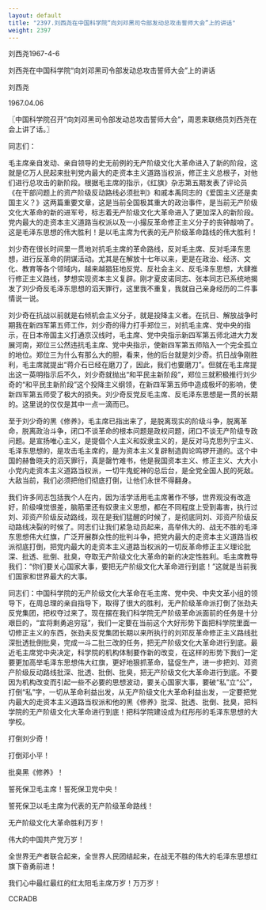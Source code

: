 ```yaml
---
layout: default
title: "2397.刘西尧在中国科学院“向刘邓黑司令部发动总攻击誓师大会”上的讲话"
weight: 2397
---
```


刘西尧1967-4-6

刘西尧在中国科学院“向刘邓黑司令部发动总攻击誓师大会”上的讲话

刘西尧

1967.04.06

〖中国科学院召开“向刘邓黑司令部发动总攻击誓师大会”，周恩来联络员刘西尧在会上讲了话。〗

同志们：

毛主席亲自发动、亲自领导的史无前例的无产阶级文化大革命进入了新的阶段，这就是亿万人民起来批判党内最大的走资本主义道路当权派，修正主义总根子，对他们进行总攻击的新阶段。根据毛主席的指示，《红旗》杂志第五期发表了评论员《在干部问题上的资产阶级反动路线必须批判》和戚本禹同志的《爱国主义还是卖国主义？》这两篇重要文章，这是当前全国极其重大的政治事件，是当前无产阶级文化大革命的新的进军号，标志着无产阶级文化大革命进入了更加深入的新阶段。党内最大的走资本主义道路当权派以及一小撮反革命修正主义分子的丧钟敲响了。这是毛泽东思想的伟大胜利！是以毛主席为代表的无产阶级革命路线的伟大胜利！

刘少奇在很长时间里一贯地对抗毛主席的革命路线，反对毛主席、反对毛泽东思想，进行反革命的阴谋活动。尤其是在解放十七年以来，更是在政治、经济、文化、教育等各个领域内，越来越猖狂地反党、反社会主义、反毛泽东思想，大肆推行修正主义路线，梦想实现资本主义复辟。刚才夏皮诺同志、张本同志已系统地揭发了刘少奇反毛泽东思想的滔天罪行，这里我不重复，我就自己亲身经历的二件事情说一说。

刘少奇在抗战以前就是右倾机会主义分子，就是投降主义者。在抗日、解放战争时期我在新四军第五师工作，刘少奇的得力打手郑位三，对抗毛主席、党中央的指示，在日本帝国主义打通京汉线时，毛主席、党中央指示新四军第五师北进大力发展河南，郑位三公然违抗毛主席、党中央指示，使新四军第五师陷入一个完全孤立的地位。郑位三为什么有那么大的胆，看来，他的后台就是刘少奇。抗日战争刚胜利，毛主席就提出“蒋介石已经在磨刀了，因此，我们也要磨刀”。但就在毛主席提出这一英明指示后不久，刘少奇就抛出“和平民主新阶段”，郑位三就积极推行刘少奇的“和平民主新阶段”这个投降主义纲领，在新四军第五师中造成极坏的影响，使新四军第五师受了极大的损失。刘少奇反党反毛主席、反毛泽东思想是一贯的长期的。这里说的仅仅是其中一点一滴而已。

至于刘少奇的黑《修养》，毛主席已指出来了，是脱离现实的阶级斗争，脱离革命，脱离政治斗争，闭口不谈革命的根本问题是政权问题，闭口不谈无产阶级专政问题。是宣扬唯心主义，是提倡个人主义和奴隶主义的，是反对马克思列宁主义、毛泽东思想的，是攻击毛主席的，是为资本主义复辟制造舆论鸣锣开道的。这个中国的赫鲁晓夫的滔天罪行，真是罄竹难书，他是我国资本主义、修正主义、大大小小党内走资本主义道路当权派，一切牛鬼蛇神的总后台，是全党全国人民的死敌。大敌当前，我们必须把他们彻底打倒，让他们永世不得翻身。

我们许多同志包括我个人在内，因为活学活用毛主席著作不够，世界观没有改造好，阶级嗅觉很差，脑筋里还有奴隶主义思想，都在不同程度上受到毒害，执行过刘、邓资产阶级反动路线，现在是我们猛醒的时候了，是彻底同刘、邓资产阶级反动路线决裂的时候了。同志们让我们紧急动员起来，高举伟大的、战无不胜的毛泽东思想伟大红旗，广泛开展群众性的批判斗争，把党内最大的走资本主义道路当权派彻底打倒，把党内最大的走资本主义道路当权派的一切反革命修正主义理论批深、批透、批倒、批臭，夺取无产阶级文化大革命的新的决定性胜利。毛主席教导我们：“你们要关心国家大事，要把无产阶级文化大革命进行到底！”这就是当前我们国家和世界最大的大事。

同志们：中国科学院的无产阶级文化大革命在毛主席、党中央、中央文革小组的领导下，在周总理的亲自指导下，取得了很大的胜利，无产阶级革命派打倒了张劲夫反党集团，把权夺过来了。现在摆在我们科学院无产阶级革命派面前的任务是十分艰巨的，“宜将剩勇追穷寇”，我们一定要在当前这个大好形势下面把科学院里面一切修正主义的东西，张劲夫反党集团长期以来所执行的刘邓反革命修正主义路线批深批透批倒批臭，完成一斗二批三改的任务，把无产阶级文化大革命进行到底。最近毛主席党中央决定，科学院的机构体制要作新的改变，在这样的形势下我们一定要更加高举毛泽东思想伟大红旗，更好地狠抓革命，猛促生产，进一步把刘、邓资产阶级反动路线批深、批透、批倒、批臭，把无产阶级文化大革命进行到底。不要因为机构改变而引起一些不必要的思想波动，要关心国家大事，要破“私”立“公”，打倒“私”字，一切从革命利益出发，从无产阶级文化大革命利益出发，一定要把党内最大的走资本主义道路当权派和他的黑《修养》批深、批透、批倒、批臭，把科学院的无产阶级文化大革命进行到底！把科学院建设成为红彤彤的毛泽东思想的大学校。

打倒刘少奇！

打倒邓小平！

批臭黑《修养》！

誓死保卫毛主席！誓死保卫党中央！

誓死保卫以毛主席为代表的无产阶级革命路线！

无产阶级文化大革命胜利万岁！

伟大的中国共产党万岁！

全世界无产者联合起来，全世界人民团结起来，在战无不胜的伟大的毛泽东思想红旗下奋勇前进！

我们心中最红最红的红太阳毛主席万岁！万万岁！

CCRADB

